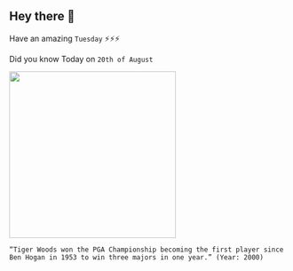 ## Hey there 👋
Have an amazing `Tuesday` ⚡⚡⚡

Did you know Today on `20th of August`
 
 [<img src="https://tigerwoods.com/wp-content/uploads/2016/11/GettyImages-72575972_small.jpg" width="300" />](https://tigerwoods.com/timeline/) 
 ```
“Tiger Woods won the PGA Championship becoming the first player since Ben Hogan in 1953 to win three majors in one year.” (Year: 2000)
```

